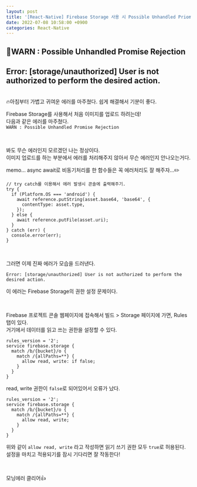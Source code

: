 ```yaml
---
layout: post
title: '[React-Native] Firebase Storage 사용 시 Possible Unhandled Priomise Rejection'
date: 2022-07-08 10:58:00 +0900
categories: React-Native
---
```


## 🚨WARN : Possible Unhandled Promise Rejection

## Error: [storage/unauthorized] User is not authorized to perform the desired action.

<br/>
🔥아침부터 가볍고 귀여운 에러를 마주쳤다.
쉽게 해결해서 기분이 좋다.

<br/>

Firebase Storage를 사용해서 처음 이미지를 업로드 하려는데!  
다음과 같은 에러를 마주쳤다.  
`WARN : Possible Unhandled Promise Rejection`

<br/>

봐도 무슨 에러인지 모르겠던 나는 정상이다.  
이미지 업로드를 하는 부분에서 에러를 처리해주지 않아서 무슨 에러인지 안나오는거다.

memo... async await로 비동기처리를 한 함수들은 꼭 에러처리도 잘 해주자...✏️

```
// try catch를 이용해서 에러 발생시 콘솔에 출력해주기.
try {
  if (Platform.OS === 'android') {
    await reference.putString(asset.base64, 'base64', {
      contentType: asset.type,
    });
  } else {
    await reference.putFile(asset.uri);
  }
} catch (err) {
  console.error(err);
}
```

<br/>

그러면 이제 진짜 에러가 모습을 드러낸다.

`Error: [storage/unauthorized] User is not authorized to perform the desired action.`

이 에러는 Firebase Storage의 권한 설정 문제이다.

<br/>

Firebase 프로젝트 콘솔 웹페이지에 접속해서 빌드 > Storage 페이지에 가면, Rules 탭이 있다.  
거기에서 데이터를 읽고 쓰는 권한을 설정할 수 있다.

```
rules_version = '2';
service firebase.storage {
  match /b/{bucket}/o {
    match /{allPaths=**} {
      allow read, write: if false;
    }
  }
}
```

read, write 권한이 `false`로 되어있어서 오류가 났다.

```
rules_version = '2';
service firebase.storage {
  match /b/{bucket}/o {
    match /{allPaths=**} {
      allow read, write;
    }
  }
}
```

위와 같이 `allow read, write` 라고 작성하면 읽기 쓰기 권한 모두 `true`로 허용된다.
설정을 마치고 적용되기를 잠시 기다리면 잘 작동한다!

<br/>

모닝에러 클리어👍
